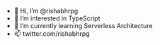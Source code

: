 - 👋 Hi, I’m @rishabhrpg
- 👀 I’m interested in TypeScript
- 🌱 I’m currently learning Serverless Architecture
- 📫 twitter.com/rishabhrpg

<!---
rishabhrpg/rishabhrpg is a ✨ special ✨ repository because its `README.md` (this file) appears on your GitHub profile.
You can click the Preview link to take a look at your changes.
--->

